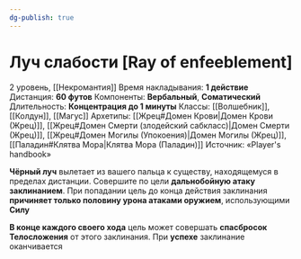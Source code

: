 ```yaml
---
dg-publish: true
---
```

# Луч слабости [Ray of enfeeblement]
2 уровень, [[Некромантия]]
Время накладывания: **1 действие**
Дистанция: **60 футов**
Компоненты: **Вербальный**, **Соматический**
Длительность: **Концентрация до 1 минуты**
Классы: [[Волшебник]], [[Колдун]], [[Магус]]
Архетипы: [[Жрец#Домен Крови|Домен Крови (Жрец)]], [[Жрец#Домен Смерти (злодейский сабкласс)|Домен Смерти (Жрец)]], [[Жрец#Домен Могилы (Упокоения)|Домен Могилы (Жрец)]], [[Паладин#Клятва Мора|Клятва Мора (Паладин)]]
Источник: «Player's handbook»

**Чёрный луч** вылетает из вашего пальца к существу, находящемуся в пределах дистанции. Совершите по цели **дальнобойную атаку заклинанием**. При попадании цель до конца действия заклинания **причиняет только половину урона атаками оружием**, использующими **Силу**

**В конце каждого своего хода** цель может совершать **спасбросок Телосложения** от этого заклинания. При **успехе** заклинание оканчивается
